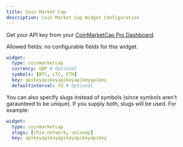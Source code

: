 ```yaml
---
title: Coin Market Cap
description: Coin Market Cap Widget Configuration
---
```


Get your API key from your [CoinMarketCap Pro Dashboard](https://pro.coinmarketcap.com/account).

Allowed fields: no configurable fields for this widget.

```yaml
widget:
  type: coinmarketcap
  currency: GBP # Optional
  symbols: [BTC, LTC, ETH]
  key: apikeyapikeyapikeyapikeyapikey
  defaultinterval: 7d # Optional
```

You can also specify slugs instead of symbols (since symbols aren't garaunteed to be unique). If you supply both, slugs will be used. For example:

```yaml
widget:
  type: coinmarketcap
  slugs: [chia-network, uniswap]
  key: apikeyapikeyapikeyapikeyapikey
```
